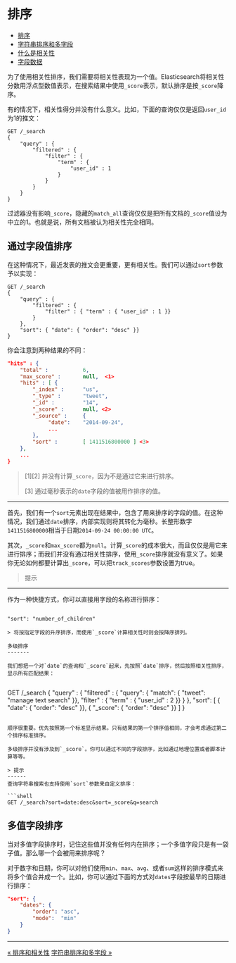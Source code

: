 排序
=======


* [排序](sorting.md)
* [字符串排序和多字段](string-sorting-and-multifields.md)
* [什么是相关性](what-is-relevance.md)
* [字段数据](fielddata.md)


为了使用相关性排序，我们需要将相关性表现为一个值。Elasticsearch将相关性分数用浮点型数值表示，在搜索结果中使用`_score`表示，默认排序是按`_score`降序。

有的情况下，相关性得分并没有什么意义。比如，下面的查询仅仅是返回`user_id`为1的推文：

```shell
GET /_search
{
    "query" : {
        "filtered" : {
            "filter" : {
                "term" : {
                    "user_id" : 1
                }
            }
        }
    }
}
```

过滤器没有影响`_score`，隐藏的`match_all`查询仅仅是把所有文档的`_score`值设为中立的1。也就是说，所有文档被认为相关性完全相同。

通过字段值排序
-------------

在这种情况下，最近发表的推文会更重要，更有相关性。我们可以通过`sort`参数予以实现：

```shell
GET /_search
{
    "query" : {
        "filtered" : {
            "filter" : { "term" : { "user_id" : 1 }}
        }
    },
    "sort": { "date": { "order": "desc" }}
}
```

你会注意到两种结果的不同：

```json
"hits" : {
    "total" :           6,
    "max_score" :       null,  <1>
    "hits" : [ {
        "_index" :      "us",
        "_type" :       "tweet",
        "_id" :         "14",
        "_score" :      null, <2>
        "_source" :     {
             "date":    "2014-09-24",
             ...
        },
        "sort" :        [ 1411516800000 ] <3>
    },
    ...
}
```
 
> [1][2] 并没有计算`_score`，因为不是通过它来进行排序。
>
> [3] 通过毫秒表示的`date`字段的值被用作排序的值。

---------------


首先，我们有一个`sort`元素出现在结果中，包含了用来排序的字段的值。在这种情况，我们通过`date`排序，内部实现则将其转化为毫秒。长整形数字`1411516800000`相当于日期`2014-09-24 00:00:00 UTC`。

其次，`_score`和`max_score`都为`null`。计算`_score`的成本很大，而且仅仅是用它来进行排序；而我们并没有通过相关性排序，使用`_score`排序就没有意义了。如果你无论如何都要计算出`_score`，可以把`track_scores`参数设置为true。


> 提示
------
作为一种快捷方式，你可以直接用字段的名称进行排序：

> ```json
    "sort": "number_of_children"
```
> 将按指定字段的升序排序，而使用`_score`计算相关性时则会按降序排列。

多级排序
-------

我们想把一个对`date`的查询和`_score`起来，先按照`date`排序，然后按照相关性排序，显示所有匹配结果：


```
GET /_search
{
    "query" : {
        "filtered" : {
            "query":   { "match": { "tweet": "manage text search" }},
            "filter" : { "term" : { "user_id" : 2 }}
        }
    },
    "sort": [
        { "date":   { "order": "desc" }},
        { "_score": { "order": "desc" }}
    ]
}
```

顺序很重要。优先按照第一个标准显示结果。只有结果的第一个排序值相同，才会考虑通过第二个排序标准排序。

多级排序并没有涉及到`_score`。你可以通过不同的字段排序，比如通过地理位置或者脚本计算等等。

> 提示
------
查询字符串搜索也支持使用`sort`参数来自定义排序：

```shell
GET /_search?sort=date:desc&sort=_score&q=search
```
多值字段排序
-----------

当对多值字段排序时，记住这些值并没有任何内在排序；一个多值字段只是有一袋子值。那么哪一个会被用来排序呢？

对于数字和日期，你可以对他们使用`min`、`max`、`avg`、或者`sum`这样的排序模式来将多个值合并成一个。比如，你可以通过下面的方式对`dates`字段按最早的日期进行排序：

```json
"sort": {
    "dates": {
        "order": "asc",
        "mode":  "min"
    }
}
```

------------------

[« 排序和相关性](sorting-and-relevance.md)     [字符串排序和多字段 »](string-sorting-and-multifields.md)
